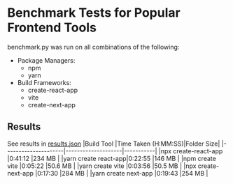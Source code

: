 # Benchmark Tests for Popular Frontend Tools

benchmark.py was run on all combinations of the following:
* Package Managers:
    * npm
    * yarn
* Build Frameworks:
    * create-react-app
    * vite
    * create-next-app

## Results
See results in [results.json](/results.json)
|Build Tool           |Time Taken (H:MM:SS)|Folder Size|
|---------------------|--------------------|-----------|
|npx create-react-app |0:41:12             |234 MB     |
|yarn create react-app|0:22:55             |146 MB     |
|npm create vite      |0:05:22             |50.6 MB    |
|yarn create vite     |0:03:56             |50.5 MB    |
|npx create-next-app  |0:17:30             |284 MB     |
|yarn create next-app |0:19:43             |254 MB     |

